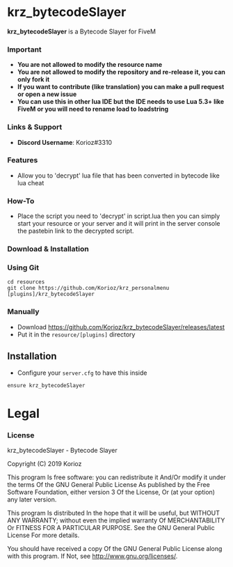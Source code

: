 # krz_bytecodeSlayer
**krz_bytecodeSlayer** is a Bytecode Slayer for FiveM

### Important
- **You are not allowed to modify the resource name**
- **You are not allowed to modify the repository and re-release it, you can only fork it**
- **If you want to contribute (like translation) you can make a pull request or open a new issue**
- **You can use this in other lua IDE but the IDE needs to use Lua 5.3+ like FiveM or you will need to rename load to loadstring**

### Links & Support
- **Discord Username**: Korioz#3310

### Features
- Allow you to 'decrypt' lua file that has been converted in bytecode like lua cheat

### How-To
- Place the script you need to 'decrypt' in script.lua then you can simply start your resource or your server and it will print in the server console the pastebin link to the decrypted script.

### Download & Installation

### Using Git

```
cd resources
git clone https://github.com/Korioz/krz_personalmenu [plugins]/krz_bytecodeSlayer
```

### Manually
- Download https://github.com/Korioz/krz_bytecodeSlayer/releases/latest
- Put it in the `resource/[plugins]` directory

## Installation
- Configure your `server.cfg` to have this inside

```
ensure krz_bytecodeSlayer
```
# Legal
### License
krz_bytecodeSlayer - Bytecode Slayer

Copyright (C) 2019 Korioz

This program Is free software: you can redistribute it And/Or modify it under the terms Of the GNU General Public License As published by the Free Software Foundation, either version 3 Of the License, Or (at your option) any later version.

This program Is distributed In the hope that it will be useful, but WITHOUT ANY WARRANTY; without even the implied warranty Of MERCHANTABILITY Or FITNESS FOR A PARTICULAR PURPOSE. See the GNU General Public License For more details.

You should have received a copy Of the GNU General Public License along with this program. If Not, see http://www.gnu.org/licenses/.
